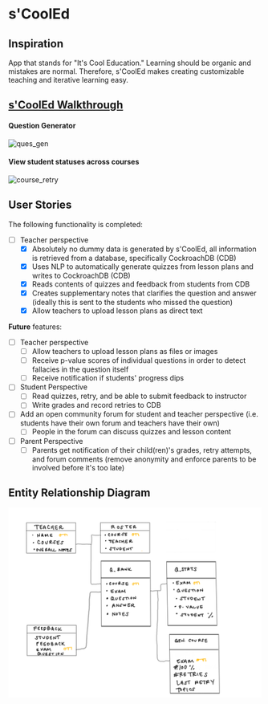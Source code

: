 # s'CoolEd

## Inspiration
App that stands for "It's Cool Education." Learning should be organic and mistakes are normal. Therefore, s'CoolEd makes creating customizable teaching and iterative learning easy.

## [s'CoolEd Walkthrough](https://youtu.be/Ocooe5AjqjU)

#### Question Generator
<img src='https://j.gifs.com/VvQlXO.gif' title='ques_gen' width='' alt='ques_gen' />

#### View student statuses across courses
<img src='https://j.gifs.com/mqyGDn.gif' title='course_retry' width='' alt='course_retry' />

## User Stories

The following functionality is completed:
* [ ] Teacher perspective
  * [x] Absolutely no dummy data is generated by s'CoolEd, all information is retrieved from a database, specifically CockroachDB (CDB)
  * [x] Uses NLP to automatically generate quizzes from lesson plans and writes to CockroachDB (CDB)
  * [x] Reads contents of quizzes and feedback from students from CDB
  * [x] Creates supplementary notes that clarifies the question and answer (ideally this is sent to the students who missed the question)
  * [x] Allow teachers to upload lesson plans as direct text

**Future** features:
* [ ] Teacher perspective
  * [ ] Allow teachers to upload lesson plans as files or images
  * [ ] Receive p-value scores of individual questions in order to detect fallacies in the question itself
  * [ ] Receive notification if students' progress dips

* [ ] Student Perspective
  * [ ] Read quizzes, retry, and be able to submit feedback to instructor
  * [ ] Write grades and record retries to CDB
* [ ] Add an open community forum for student and teacher perspective (i.e. students have their own forum and teachers have their own)
  * [ ] People in the forum can discuss quizzes and lesson content
* [ ] Parent Perspective
  * [ ]  Parents get notification of their child(ren)'s grades, retry attempts, and forum comments (remove anonymity and enforce parents to be involved before it's too late) 

## Entity Relationship Diagram
<img src='scooled/img/Scooled_ERD.png' title='ERD' width='' alt='ERD' />
